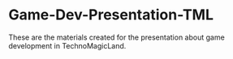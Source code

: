 # Game-Dev-Presentation-TML
These are the materials created for the presentation about game development in TechnoMagicLand.
